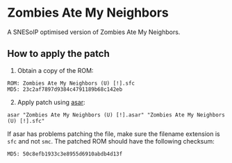 # Zombies Ate My Neighbors

A SNESoIP optimised version of Zombies Ate My Neighbors.

## How to apply the patch

1. Obtain a copy of the ROM:

```
ROM: Zombies Ate My Neighbors (U) [!].sfc
MD5: 23c2af7897d9384c4791189b68c142eb
```

2. Apply patch using [asar](https://github.com/RPGHacker/asar):

```
asar "Zombies Ate My Neighbors (U) [!].asar" "Zombies Ate My Neighbors (U) [!].sfc"
```

If asar has problems patching the file, make sure the filename extension
is `sfc` and not `smc`.  The patched ROM should have the following
checksum:

```
MD5: 50c8efb1933c3e8955d6910abdb4d13f
```
